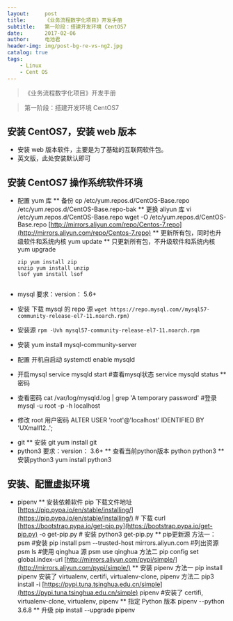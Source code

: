 ```yaml
---
layout:     post
title:      《业务流程数字化项目》开发手册
subtitle:   第一阶段：搭建开发环境 CentOS7
date:       2017-02-06
author:     电池君
header-img: img/post-bg-re-vs-ng2.jpg
catalog: true
tags:
    - Linux
    - Cent OS
---
```

>《业务流程数字化项目》开发手册

> 第一阶段：搭建开发环境 CentOS7

## 安装 CentOS7，安装 web 版本

 * 安装 web 版本软件，主要是为了基础的互联网软件包。  
 * 英文版，此处安装默认即可


## 安装 CentOS7 操作系统软件环境

*   配置 yum 库 \*\* 备份 cp /etc/yum.repos.d/CentOS-Base.repo /etc/yum.repos.d/CentOS-Base.repo-bak \*\* 更换 aliyun 库 vi /etc/yum.repos.d/CentOS-Base.repo wget -O /etc/yum.repos.d/CentOS-Base.repo [http://mirrors.aliyun.com/repo/Centos-7.repo](http://mirrors.aliyun.com/repo/Centos-7.repo) \*\* 更新所有包，同时也升级软件和系统内核 yum update \*\* 只更新所有包，不升级软件和系统内核 yum upgrade

	```
	zip yum install zip
	unzip yum install unzip
	lsof yum install lsof
		
	```

*   mysql 要求：version： 5.6+ 
*   安装 下载 mysql 的 repo 源
   `wget https://repo.mysql.com//mysql57-community-release-el7-11.noarch.rpm)`
*   安装源
 `rpm -Uvh mysql57-community-release-el7-11.noarch.rpm `
*	安装 yum install mysql-community-server 
* 配置 
开机自启动 systemctl enable mysqld
*	开启mysql service mysqld start #查看mysql状态 service mysqld status \*\* 密码 
* 查看密码 cat /var/log/mysqld.log | grep 'A temporary password' #登录 mysql -u root -p -h localhost 
* 修改 root 用户密码 ALTER USER 'root'@'localhost' IDENTIFIED BY 'UXmall12..';
-   git \*\* 安装 git yum install git
-   python3 要求：version： 3.6+ \*\* 查看当前python版本 python python3 \*\* 安装python3 yum install python3

## 安装、配置虚拟环境

-   pipenv \*\* 安装依赖软件 pip 下载文件地址 [https://pip.pypa.io/en/stable/installing/](https://pip.pypa.io/en/stable/installing/) # 下载 curl [https://bootstrap.pypa.io/get-pip.py](https://bootstrap.pypa.io/get-pip.py) -o get-pip.py # 安装 python3 get-pip.py \*\* pip更新源 方法一：psm #安装 pip install psm --trusted-host mirrors.aliyun.com #列出资源 psm ls #使用 qinghua 源 psm use qinghua 方法二 pip config set global.index-url [http://mirrors.aliyun.com/pypi/simple/](http://mirrors.aliyun.com/pypi/simple/) \*\* 安装 pipenv 方法一 pip install pipenv 安装了 virtualenv, certifi, virtualenv-clone, pipenv 方法二 pip3 install -i [https://pypi.tuna.tsinghua.edu.cn/simple](https://pypi.tuna.tsinghua.edu.cn/simple) pipenv #安装了 certifi, virtualenv-clone, virtualenv, pipenv \*\* 指定 Python 版本 pipenv --python 3.6.8 \*\* 升级 pip install --upgrade pipenv
